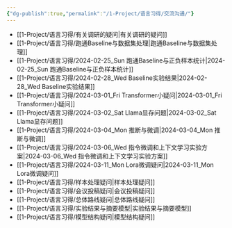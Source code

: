 ```yaml
---
{"dg-publish":true,"permalink":"/1-Project/语言习得/交流沟通/"}
---
```


- [[1-Project/语言习得/有关调研的疑问\|有关调研的疑问]]
- [[1-Project/语言习得/跑通Baseline与数据集处理\|跑通Baseline与数据集处理]]
- [[1-Project/语言习得/2024-02-25_Sun 跑通Baseline与正负样本统计\|2024-02-25_Sun 跑通Baseline与正负样本统计]]
- [[1-Project/语言习得/2024-02-28_Wed Baseline实验结果\|2024-02-28_Wed Baseline实验结果]]
- [[1-Project/语言习得/2024-03-01_Fri Transformer小疑问\|2024-03-01_Fri Transformer小疑问]]
- [[1-Project/语言习得/2024-03-02_Sat Llama显存问题\|2024-03-02_Sat Llama显存问题]]
- [[1-Project/语言习得/2024-03-04_Mon 推断与微调\|2024-03-04_Mon 推断与微调]]
- [[1-Project/语言习得/2024-03-06_Wed 指令微调和上下文学习实验方案\|2024-03-06_Wed 指令微调和上下文学习实验方案]]
- [[1-Project/语言习得/2024-03-11_Mon Lora微调疑问\|2024-03-11_Mon Lora微调疑问]]
- [[1-Project/语言习得/样本处理疑问\|样本处理疑问]]
- [[1-Project/语言习得/会议投稿疑问\|会议投稿疑问]]
- [[1-Project/语言习得/总体路线疑问\|总体路线疑问]]
- [[1-Project/语言习得/实验结果与摘要模型\|实验结果与摘要模型]]
- [[1-Project/语言习得/模型结构疑问\|模型结构疑问]]

